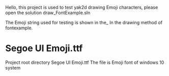 
Hello, this project is used to test yak2d drawing Emoji characters, please open the solution draw_FontExample.sln 

The Emoji string used for testing is shown in the_ In the drawing method of fontexample.

# Segoe UI Emoji.ttf
Project root directory Segoe UI Emoji.ttf  The file is Emoji font of windows 10 system
